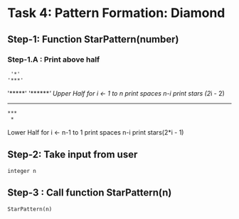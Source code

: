 # Task 4: Pattern Formation: Diamond

## Step-1: Function StarPattern(number)

### Step-1.A : Print above half
     '*'
    '***'
   '*****'
  '*******'
  Upper Half
    for i <- 1 to n
        print spaces n-i
        print stars (2*i - 2)
   *****
    ***
     *
  Lower Half
    for i <- n-1 to 1 
        print spaces n-i
        print stars(2*i - 1) 

## Step-2: Take input from user
    integer n
## Step-3 : Call function StarPattern(n)
    StarPattern(n)